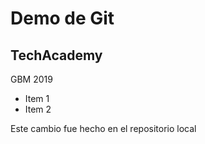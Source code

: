 # Demo de Git

## TechAcademy
GBM 2019

* Item 1
* Item 2


Este cambio fue hecho en el repositorio local
